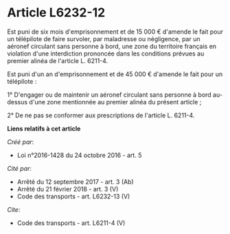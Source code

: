 # Article L6232-12

Est puni de six mois d'emprisonnement et de 15 000 € d'amende le fait pour un télépilote de faire survoler, par maladresse ou
négligence, par un aéronef circulant sans personne à bord, une zone du territoire français en violation d'une interdiction
prononcée dans les conditions prévues au premier alinéa de l'article L. 6211-4. 

Est puni d'un an d'emprisonnement et de 45 000 € d'amende le fait pour un télépilote : 

1° D'engager ou de maintenir un aéronef circulant sans personne à bord au-dessus d'une zone mentionnée au premier alinéa du
présent article ; 

2° De ne pas se conformer aux prescriptions de l'article L. 6211-4.

**Liens relatifs à cet article**

_Créé par_:

  - Loi n°2016-1428 du 24 octobre 2016 - art. 5

_Cité par_:

  - Arrêté du 12 septembre 2017 - art. 3 (Ab)
  - Arrêté du 21 février 2018 - art. 3 (V)
  - Code des transports - art. L6232-13 (V)

_Cite_:

  - Code des transports - art. L6211-4 (V)
